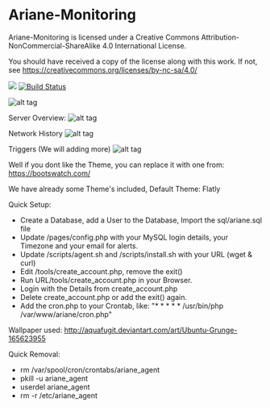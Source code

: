 # Ariane-Monitoring

Ariane-Monitoring is licensed under a
Creative Commons Attribution-NonCommercial-ShareAlike 4.0 International License.

You should have received a copy of the license along with this
work. If not, see https://creativecommons.org/licenses/by-nc-sa/4.0/

<a href="https://codeclimate.com/github/Ne00n/Ariane-Monitoring"><img src="https://codeclimate.com/github/Ne00n/Ariane-Monitoring/badges/gpa.svg" /></a>
[![Build Status](https://travis-ci.org/Ne00n/Ariane-Monitoring.svg?branch=master)](https://travis-ci.org/Ne00n/Ariane-Monitoring)

![alt tag](https://upload.wikimedia.org/wikipedia/commons/thumb/1/12/Cc-by-nc-sa_icon.svg/120px-Cc-by-nc-sa_icon.svg.png)

Server Overview:
![alt tag](http://i.imgur.com/RqAbntO.jpg)

Network History
![alt tag](http://i.imgur.com/VBE16ig.jpg)

Triggers (We will adding more)
![alt tag](http://i.imgur.com/XAXBCP8.jpg)

Well if you dont like the Theme, you can replace it with one from: https://bootswatch.com/

We have already some Theme's included, Default Theme: Flatly

Quick Setup:

- Create a Database, add a User to the Database, Import the sql/ariane.sql file
- Update /pages/config.php with your MySQL login details, your Timezone and your email for alerts.
- Update /scripts/agent.sh and /scripts/install.sh with your URL (wget & curl)
- Edit /tools/create_account.php, remove the exit()
- Run URL/tools/create_account.php in your Browser.
- Login with the Details from create_account.php
- Delete create_account.php or add the exit() again.
- Add the cron.php to your Crontab, like:  "* * * * * /usr/bin/php /var/www/ariane/cron.php"

Wallpaper used: http://aquafugit.deviantart.com/art/Ubuntu-Grunge-165623955

Quick Removal:

- rm /var/spool/cron/crontabs/ariane_agent
- pkill -u ariane_agent
- userdel ariane_agent
- rm -r /etc/ariane_agent
